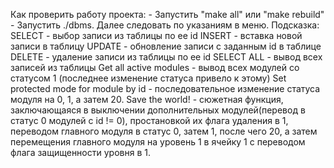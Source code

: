 Как проверить работу проекта:
    - Запустить "make all" или "make rebuild"
    - Запустить ./dbms. Далее следовать по указаниям в меню.
    Подсказка:
    SELECT - выбор записи из таблицы по ее id
    INSERT - вставка новой записи в таблицу
    UPDATE - обновление записи с заданным id в таблице
    DELETE - удаление записи из таблицы по ее id
    SELECT ALL - вывод всех записей из таблицы
    Get all active modules - вывод всех модулей со статусом 1 (последнее изменение статуса привело к этому)
    Set protected mode for module by id - последовательное изменение статуса модуля на 0, 1, а затем 20.
    Save the world! - сюжетная функция, заключающаяся в выключении дополнительных модулей(перевод в статус 0 модулей с id != 0), простановкой их флага удаления в 1, переводом главного модуля в статус 0, затем 1, после чего 20, а затем перемещения главного модуля на уровень 1 в ячейку 1 с переводом флага защищенности уровня в 1.